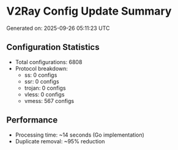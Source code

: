 # V2Ray Config Update Summary
Generated on: 2025-09-26 05:11:23 UTC

## Configuration Statistics
- Total configurations: 6808
- Protocol breakdown:
  - ss: 0 configs
  - ssr: 0 configs
  - trojan: 0 configs
  - vless: 0 configs
  - vmess: 567 configs

## Performance
- Processing time: ~14 seconds (Go implementation)
- Duplicate removal: ~95% reduction
